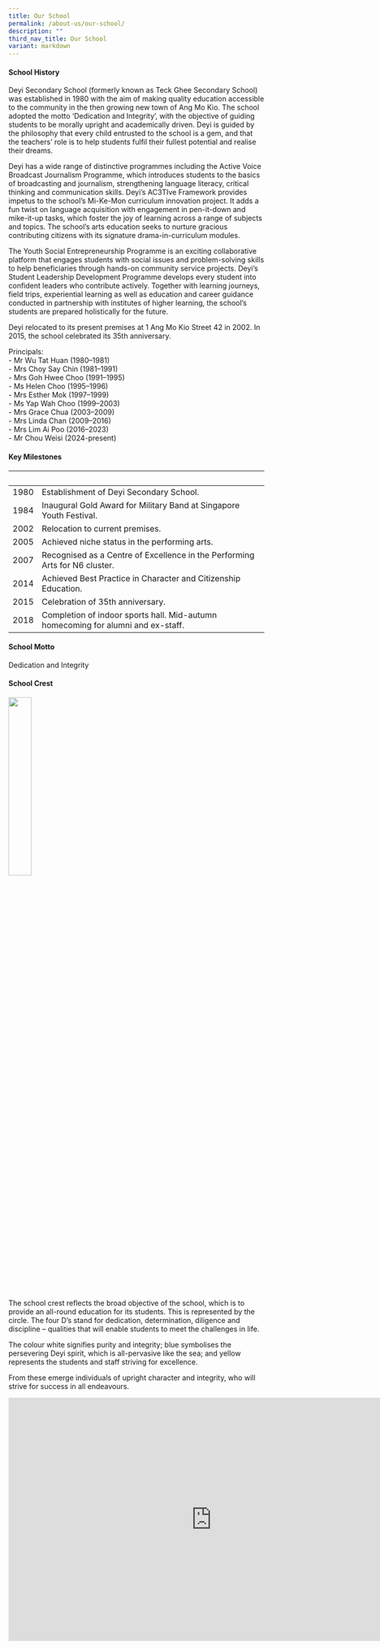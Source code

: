```yaml
---
title: Our School
permalink: /about-us/our-school/
description: ""
third_nav_title: Our School
variant: markdown
---
```

#### **School History**

Deyi Secondary School (formerly known as Teck Ghee Secondary School) was established in 1980 with the aim of making quality education accessible to the community in the then growing new town of Ang Mo Kio. The school adopted the motto ‘Dedication and Integrity’, with the objective of guiding students to be morally upright and academically driven.&nbsp;Deyi is guided by the philosophy that every child entrusted to the school is a gem, and that the teachers’ role is to help students fulfil their fullest potential and realise their dreams.

Deyi has a wide range of distinctive programmes including the Active Voice Broadcast Journalism Programme, which introduces students to the basics of broadcasting and journalism, strengthening language literacy, critical thinking and communication skills. Deyi’s AC3TIve Framework provides impetus to the school’s Mi-Ke-Mon curriculum innovation project. It adds a fun twist on language acquisition with engagement in pen-it-down and mike-it-up tasks, which foster the joy of learning across a range of subjects and topics. The school’s arts education seeks to nurture gracious contributing citizens with its signature drama-in-curriculum modules.

The Youth Social Entrepreneurship Programme is an exciting collaborative platform that engages students with social issues and problem-solving skills to help beneficiaries through hands-on community service projects. Deyi’s Student Leadership Development Programme develops every student into confident leaders who contribute actively. Together with learning journeys, field trips, experiential learning as well as education and career guidance conducted in partnership with institutes of higher learning, the school’s students are prepared holistically for the future.

Deyi relocated to its present premises at 1 Ang Mo Kio Street 42 in 2002. In 2015, the school celebrated its 35th anniversary.

Principals:  
\- Mr Wu Tat Huan (1980–1981)  
\- Mrs Choy Say Chin (1981–1991)  
\- Mrs Goh Hwee Choo (1991–1995)  
\- Ms Helen Choo (1995–1996)  
\- Mrs Esther Mok (1997–1999)  
\- Ms Yap Wah Choo (1999–2003)  
\- Mrs Grace Chua (2003–2009)  
\- Mrs Linda Chan (2009–2016)  
\- Mrs Lim Ai Poo (2016–2023) <br>
\- Mr Chou Weisi (2024-present)

#### **Key Milestones**

| &nbsp; | &nbsp; |
| --- | --- |
| 1980 | Establishment of Deyi Secondary School. |
| 1984 | Inaugural Gold Award for Military Band at Singapore Youth Festival. |
| 2002 | Relocation to current premises. |
| 2005 | Achieved niche status in the performing arts. |
| 2007 | Recognised as a Centre of Excellence in the Performing Arts for N6 cluster. |
| 2014 | Achieved Best Practice in Character and Citizenship Education. |
| 2015 | Celebration of 35th anniversary. |
| 2018 | Completion of indoor sports hall. Mid-autumn homecoming for alumni and ex-staff. |

#### **School Motto**

Dedication and Integrity

#### **School Crest**

<img src="https://moehc.moe.edu.sg/images/deyisec1.jpg" style="width:30%">

The school crest reflects the broad objective of the school, which is to provide an all-round education for its students. This is represented by the circle. The four D’s stand for dedication, determination, diligence and discipline – qualities that will enable students to meet the challenges in life.

The colour white signifies purity and integrity; blue symbolises the persevering Deyi spirit, which is all-pervasive like the sea; and yellow represents the students and staff striving for excellence.

From these emerge individuals of upright character and integrity, who will strive for success in all endeavours.

<iframe allowfullscreen="true" height="479" width="800" frameborder="0" src="https://docs.google.com/presentation/d/13ff7omxQoe9e1Prc8onPE3bbQETES73uvahL2GlQ7AA/embed?start=false&amp;loop=true&amp;delayms=5000"></iframe>